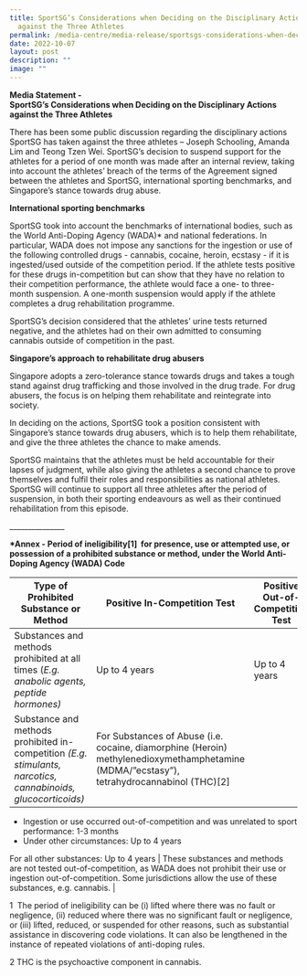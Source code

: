 ```yaml
---
title: SportSG’s Considerations when Deciding on the Disciplinary Actions
  against the Three Athletes
permalink: /media-centre/media-release/sportsgs-considerations-when-deciding-on-the-disciplinary-actions/
date: 2022-10-07
layout: post
description: ""
image: ""
---
```

**Media Statement -**  
**SportSG’s Considerations when Deciding on the Disciplinary Actions against the Three Athletes**

There has been some public discussion regarding the disciplinary actions SportSG has taken against the three athletes – Joseph Schooling, Amanda Lim and Teong Tzen Wei. SportSG’s decision to suspend support for the athletes for a period of one month was made after an internal review, taking into account the athletes’ breach of the terms of the Agreement signed between the athletes and SportSG, international sporting benchmarks, and Singapore’s stance towards drug abuse.

**International sporting benchmarks**

SportSG took into account the benchmarks of international bodies, such as the World Anti-Doping Agency (WADA)\* and national federations. In particular, WADA does not impose any sanctions for the ingestion or use of the following controlled drugs - cannabis, cocaine, heroin, ecstasy - if it is ingested/used outside of the competition period. If the athlete tests positive for these drugs in-competition but can show that they have no relation to their competition performance, the athlete would face a one- to three-month suspension. A one-month suspension would apply if the athlete completes a drug rehabilitation programme.

SportSG’s decision considered that the athletes’ urine tests returned negative, and the athletes had on their own admitted to consuming cannabis outside of competition in the past.

**Singapore’s approach to rehabilitate drug abusers**

Singapore adopts a zero-tolerance stance towards drugs and takes a tough stand against drug trafficking and those involved in the drug trade. For drug abusers, the focus is on helping them rehabilitate and reintegrate into society.

In deciding on the actions, SportSG took a position consistent with Singapore’s stance towards drug abusers, which is to help them rehabilitate, and give the three athletes the chance to make amends.

SportSG maintains that the athletes must be held accountable for their lapses of judgment, while also giving the athletes a second chance to prove themselves and fulfil their roles and responsibilities as national athletes. SportSG will continue to support all three athletes after the period of suspension, in both their sporting endeavours as well as their continued rehabilitation from this episode.

\_\_\_\_\_\_\_\_\_\_\_\_\_\_\_

**\*Annex - Period of ineligibility[1]  for presence, use or attempted use, or possession of a prohibited substance or method, under the World Anti-Doping Agency (WADA) Code**

| Type of Prohibited Substance or Method | Positive In-Competition Test | Positive Out-of-Competition Test |
| --- | --- | --- |
| Substances and methods prohibited at all times (_E.g. anabolic agents, peptide hormones)_ | Up to 4 years | Up to 4 years |
| Substance and methods prohibited in-competition _(E.g. stimulants, narcotics, cannabinoids, glucocorticoids)_ | For Substances of Abuse (i.e. cocaine, diamorphine (Heroin) methylenedioxymethamphetamine (MDMA/”ecstasy”), tetrahydrocannabinol (THC)[2]
*   Ingestion or use occurred out-of-competition and was unrelated to sport performance: 1-3 months
*   Under other circumstances: Up to 4 years

For all other substances: Up to 4 years | These substances and methods are not tested out-of-competition, as WADA does not prohibit their use or ingestion out-of-competition. Some jurisdictions allow the use of these substances, e.g. cannabis. |

1  The period of ineligibility can be (i) lifted where there was no fault or negligence, (ii) reduced where there was no significant fault or negligence, or (iii) lifted, reduced, or suspended for other reasons, such as substantial assistance in discovering code violations. It can also be lengthened in the instance of repeated violations of anti-doping rules.

2 THC is the psychoactive component in cannabis.